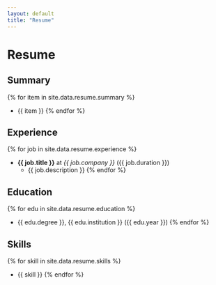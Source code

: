 ```yaml
---
layout: default
title: "Resume"
---
```


# Resume

## Summary
{% for item in site.data.resume.summary %}
  - {{ item }}
{% endfor %}

## Experience
{% for job in site.data.resume.experience %}
  - **{{ job.title }}** at *{{ job.company }}* ({{ job.duration }})
    - {{ job.description }}
{% endfor %}

## Education
{% for edu in site.data.resume.education %}
  - {{ edu.degree }}, {{ edu.institution }} ({{ edu.year }})
{% endfor %}

## Skills
{% for skill in site.data.resume.skills %}
  - {{ skill }}
{% endfor %}
